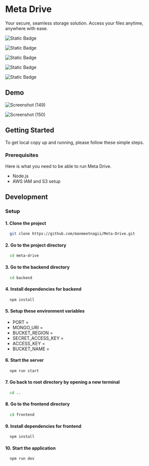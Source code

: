 
# Meta Drive

 Your secure, seamless storage solution. Access your files anytime, anywhere with ease.

![Static Badge](https://img.shields.io/badge/Frontend-React.js-blue)

![Static Badge](https://img.shields.io/badge/Database-MongoDB-green)

![Static Badge](https://img.shields.io/badge/Backend-Node.js_&_Express.js-8A2BE2)

![Static Badge](https://img.shields.io/badge/Storage-AWS_S3-red)

![Static Badge](https://img.shields.io/badge/Authentication-Firebase_Auth-gold)
## Demo

![Screenshot (149)](https://github.com/manmeetnagii/Meta-Drive/assets/143264649/7ec72052-1f2b-440b-b265-f6c687995215)

![Screenshot (150)](https://github.com/manmeetnagii/Meta-Drive/assets/143264649/0fa23d9d-cf69-4ca3-8688-03992862ba94)


## Getting Started

To get local copy up and running, please follow these simple steps.

### Prerequisites

Here is what you need to be able to run Meta Drive.

- Node.js
-  AWS IAM and S3 setup

## Development

### Setup

#### 1. Clone the project

```bash
  git clone https://github.com/manmeetnagii/Meta-Drive.git
```

#### 2. Go to the project directory

```bash
  cd meta-drive
```
#### 3. Go to the backend directory

```bash
  cd backend
```

#### 4. Install dependencies for backend

```bash
  npm install
```
#### 5. Setup these environment variables

- PORT = 
- MONGO_URI =
- BUCKET_REGION =
- SECRET_ACCESS_KEY = 
- ACCESS_KEY = 
- BUCKET_NAME = 

#### 6. Start the server

```bash
  npm run start
```

#### 7. Go back to root directory by opening a new terminal

```bash
  cd ..
```
#### 8. Go to the frontend directory

```bash
  cd frontend
```

#### 9. Install dependencies for frontend

```bash
  npm install
```

#### 10. Start the application

```bash
  npm run dev
```


